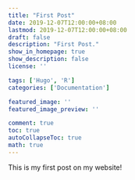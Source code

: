 ```yaml
---
title: "First Post"
date: 2019-12-07T12:00:00+08:00
lastmod: 2019-12-07T12:00:00+08:00
draft: false
description: "First Post."
show_in_homepage: true
show_description: false
license: ''

tags: ['Hugo', 'R']
categories: ['Documentation']

featured_image: ''
featured_image_preview: ''

comment: true
toc: true
autoCollapseToc: true
math: true
---
```


This is my first post on my website!

<!--more-->
